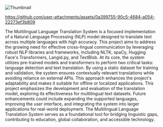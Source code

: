 ![Thumbnail](https://raw.githubusercontent.com/your-username/your-repo/main/images/thumbnail.png)


https://github.com/user-attachments/assets/0a399755-90c5-4684-a054-22273ef3b809


The Multilingual Language Translation System is a focused implementation of a Natural Language Processing (NLP) model designed to translate text across multiple languages with high accuracy. This project aims to address the growing need for effective cross-lingual communication by leveraging robust NLP libraries and frameworks, including NLTK, spaCy, Hugging Face's Transformers, Langid.py, and TextBlob.
At its core, the system utilizes pre-trained models and transformers to perform two critical tasks: language detection and text translation. By using a static dataset for training and validation, the system ensures contextually relevant translations while avoiding reliance on external APIs. This approach enhances the project's adaptability and makes it suitable for offline or localized applications.
This project emphasizes the development and evaluation of the translation model, exploring its effectiveness for multilingual text datasets. Future enhancements could include expanding the supported languages, improving the user interface, and integrating the system into larger applications for real-world deployment. The Multilingual Language Translation System serves as a foundational tool for bridging linguistic gaps, contributing to education, global collaboration, and accessible technology.

